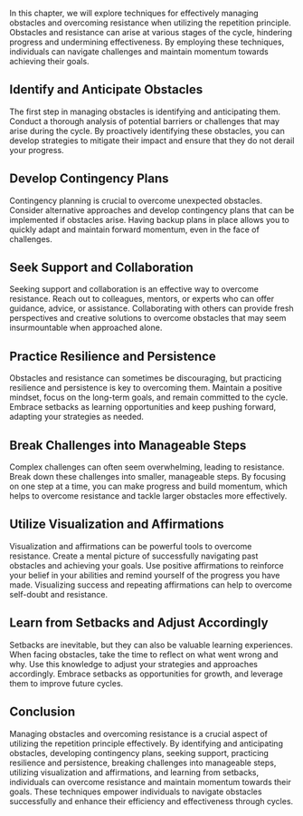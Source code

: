 
In this chapter, we will explore techniques for effectively managing obstacles and overcoming resistance when utilizing the repetition principle. Obstacles and resistance can arise at various stages of the cycle, hindering progress and undermining effectiveness. By employing these techniques, individuals can navigate challenges and maintain momentum towards achieving their goals.

## Identify and Anticipate Obstacles

The first step in managing obstacles is identifying and anticipating them. Conduct a thorough analysis of potential barriers or challenges that may arise during the cycle. By proactively identifying these obstacles, you can develop strategies to mitigate their impact and ensure that they do not derail your progress.

## Develop Contingency Plans

Contingency planning is crucial to overcome unexpected obstacles. Consider alternative approaches and develop contingency plans that can be implemented if obstacles arise. Having backup plans in place allows you to quickly adapt and maintain forward momentum, even in the face of challenges.

## Seek Support and Collaboration

Seeking support and collaboration is an effective way to overcome resistance. Reach out to colleagues, mentors, or experts who can offer guidance, advice, or assistance. Collaborating with others can provide fresh perspectives and creative solutions to overcome obstacles that may seem insurmountable when approached alone.

## Practice Resilience and Persistence

Obstacles and resistance can sometimes be discouraging, but practicing resilience and persistence is key to overcoming them. Maintain a positive mindset, focus on the long-term goals, and remain committed to the cycle. Embrace setbacks as learning opportunities and keep pushing forward, adapting your strategies as needed.

## Break Challenges into Manageable Steps

Complex challenges can often seem overwhelming, leading to resistance. Break down these challenges into smaller, manageable steps. By focusing on one step at a time, you can make progress and build momentum, which helps to overcome resistance and tackle larger obstacles more effectively.

## Utilize Visualization and Affirmations

Visualization and affirmations can be powerful tools to overcome resistance. Create a mental picture of successfully navigating past obstacles and achieving your goals. Use positive affirmations to reinforce your belief in your abilities and remind yourself of the progress you have made. Visualizing success and repeating affirmations can help to overcome self-doubt and resistance.

## Learn from Setbacks and Adjust Accordingly

Setbacks are inevitable, but they can also be valuable learning experiences. When facing obstacles, take the time to reflect on what went wrong and why. Use this knowledge to adjust your strategies and approaches accordingly. Embrace setbacks as opportunities for growth, and leverage them to improve future cycles.

## Conclusion

Managing obstacles and overcoming resistance is a crucial aspect of utilizing the repetition principle effectively. By identifying and anticipating obstacles, developing contingency plans, seeking support, practicing resilience and persistence, breaking challenges into manageable steps, utilizing visualization and affirmations, and learning from setbacks, individuals can overcome resistance and maintain momentum towards their goals. These techniques empower individuals to navigate obstacles successfully and enhance their efficiency and effectiveness through cycles.
